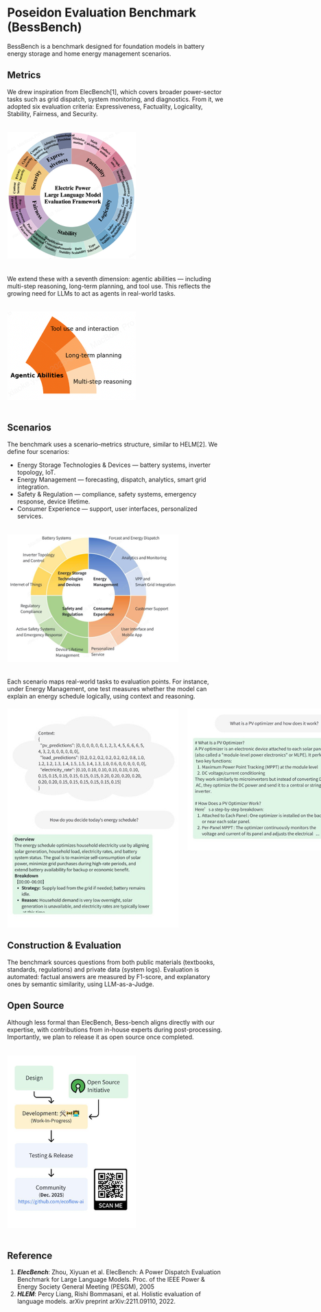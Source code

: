 # Poseidon Evaluation Benchmark (BessBench)
BessBench is a benchmark designed for foundation models in battery energy storage and home energy management scenarios. 

## Metrics
We drew inspiration from ElecBench[1], which covers broader power-sector tasks such as grid dispatch, system monitoring, and diagnostics. From it, we adopted six evaluation criteria: Expressiveness, Factuality, Logicality, Stability, Fairness, and Security.

<img src="resources/elecbench.png" alt="ElecBench metrics" width="300" style="margin: 20px 0;">

We extend these with a seventh dimension: agentic abilities — including multi-step reasoning, long-term planning, and tool use. This reflects the growing need for LLMs to act as agents in real-world tasks.

<img src="resources/agent_abilities.png" alt="Agent abilities" width="300" style="margin: 20px 0;">

## Scenarios
The benchmark uses a scenario–metrics structure, similar to HELM[2]. We define four scenarios:
* Energy Storage Technologies & Devices — battery systems, inverter topology, IoT.
* Energy Management — forecasting, dispatch, analytics, smart grid integration.
* Safety & Regulation — compliance, safety systems, emergency response, device lifetime.
* Consumer Experience — support, user interfaces, personalized services.

<img src="resources/scenarios.jpg" alt="BessBench scenarios" width="400" style="margin: 20px 0;">

Each scenario maps real-world tasks to evaluation points. For instance, under Energy Management, one test measures whether the model can explain an energy schedule logically, using context and reasoning.

<div style="display: flex; gap: 20px; margin: 20px 0; align-items: flex-start;">
  <img src="resources/examples_2.jpg" alt="Example 2" width="400" style="height: auto;">
  <img src="resources/examples_1.jpg" alt="Example 1" width="400" style="height: auto;">
</div>


## Construction & Evaluation
The benchmark sources questions from both public materials (textbooks, standards, regulations) and private data (system logs). Evaluation is automated: factual answers are measured by F1-score, and explanatory ones by semantic similarity, using LLM-as-a-Judge.

## Open Source
Although less formal than ElecBench, Bess-bench aligns directly with our expertise, with contributions from in-house experts during post-processing. Importantly, we plan to release it as open source once completed.

<img src="resources/open_source.jpg" alt="Open Source" width="300" style="margin: 20px 0;">

## Reference
1. ***ElecBench***: Zhou, Xiyuan et al. ElecBench: A Power Dispatch Evaluation Benchmark for Large Language Models. Proc. of the IEEE Power & Energy Society General Meeting (PESGM), 2005
2. ***HLEM***: Percy Liang, Rishi Bommasani, et al. Holistic evaluation of language models. arXiv preprint arXiv:2211.09110, 2022.

